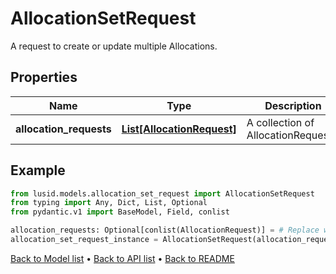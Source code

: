 # AllocationSetRequest

A request to create or update multiple Allocations.
## Properties
Name | Type | Description | Notes
------------ | ------------- | ------------- | -------------
**allocation_requests** | [**List[AllocationRequest]**](AllocationRequest.md) | A collection of AllocationRequests. | [optional] 
## Example

```python
from lusid.models.allocation_set_request import AllocationSetRequest
from typing import Any, Dict, List, Optional
from pydantic.v1 import BaseModel, Field, conlist

allocation_requests: Optional[conlist(AllocationRequest)] = # Replace with your value
allocation_set_request_instance = AllocationSetRequest(allocation_requests=allocation_requests)

```

[Back to Model list](../README.md#documentation-for-models) &#8226; [Back to API list](../README.md#documentation-for-api-endpoints) &#8226; [Back to README](../README.md)


